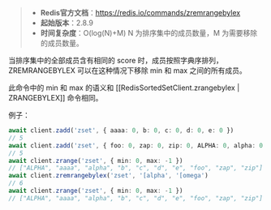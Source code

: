 > - **Redis官方文档**：https://redis.io/commands/zremrangebylex
> - **起始版本**：2.8.9
> - **时间复杂度**：O(log(N)+M) N 为排序集中的成员数量，M 为需要移除的成员数量。

当排序集中的全部成员含有相同的 score 时，成员按照字典序排列，ZREMRANGEBYLEX 可以在这种情况下移除 min 和 max 之间的所有成员。

此命令中的 min 和 max 的语义和 [[RedisSortedSetClient.zrangebylex | ZRANGEBYLEX]] 命令相同。

例子：

```typescript
await client.zadd('zset', { aaaa: 0, b: 0, c: 0, d: 0, e: 0 })
// 5
await client.zadd('zset', { foo: 0, zap: 0, zip: 0, ALPHA: 0, alpha: 0 })
// 5
await client.zrange('zset', { min: 0, max: -1 })
// ["ALPHA", "aaaa", "alpha", "b", "c", "d", "e", "foo", "zap", "zip"]
await client.zremrangebylex('zset', '[alpha', '[omega')
// 6
await client.zrange('zset', { min: 0, max: -1 })
// ["ALPHA", "aaaa", "alpha", "b", "c", "d", "e", "foo", "zap", "zip"]
```
